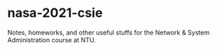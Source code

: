 # nasa-2021-csie
Notes, homeworks, and other useful stuffs for the Network & System Administration course at NTU.

